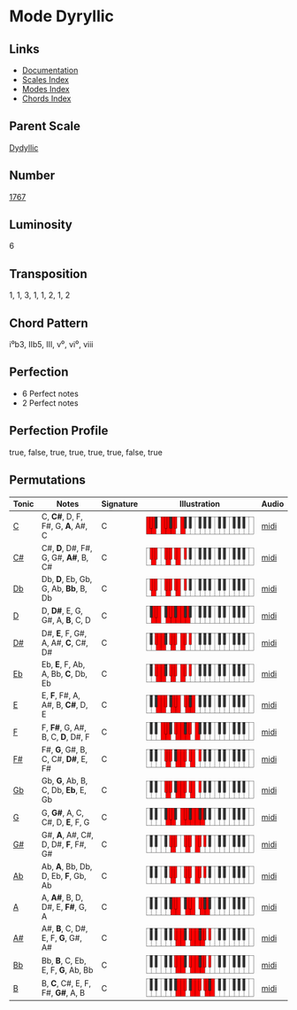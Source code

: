 # Mode Dyryllic

## Links

- [Documentation](README.md)
- [Scales Index](Scales.md)
- [Modes Index](Modes.md)
- [Chords Index](Chords.md)

## Parent Scale

[Dydyllic](ScaleDydyllic.md)

## Number

[1767](https://ianring.com/musictheory/scales/1767)

## Luminosity

6

## Transposition

1, 1, 3, 1, 1, 2, 1, 2

## Chord Pattern

i⁰b3, IIb5, III, v⁰, vi⁰, viii

## Perfection

- 6 Perfect notes
- 2 Perfect notes

## Perfection Profile

true, false, true, true, true, true, false, true

## Permutations

| Tonic | Notes | Signature | Illustration | Audio |
|-------|-------|-----------|--------------|-------|
| [C](ModeCNaturalDyryllic.md) | C, **C#**, D, F, F#, G, **A**, A#, C | C | ![CNaturalDyryllic](ModeCNaturalDyryllic.png) | [midi](https://github.com/edipermadi/music/blob/main/docs/ModeCNaturalDyryllic.mid?raw=true) |
| [C#](ModeCSharpDyryllic.md) | C#, **D**, D#, F#, G, G#, **A#**, B, C# | C | ![CSharpDyryllic](ModeCSharpDyryllic.png) | [midi](https://github.com/edipermadi/music/blob/main/docs/ModeCSharpDyryllic.mid?raw=true) |
| [Db](ModeDFlatDyryllic.md) | Db, **D**, Eb, Gb, G, Ab, **Bb**, B, Db | C | ![DFlatDyryllic](ModeDFlatDyryllic.png) | [midi](https://github.com/edipermadi/music/blob/main/docs/ModeDFlatDyryllic.mid?raw=true) |
| [D](ModeDNaturalDyryllic.md) | D, **D#**, E, G, G#, A, **B**, C, D | C | ![DNaturalDyryllic](ModeDNaturalDyryllic.png) | [midi](https://github.com/edipermadi/music/blob/main/docs/ModeDNaturalDyryllic.mid?raw=true) |
| [D#](ModeDSharpDyryllic.md) | D#, **E**, F, G#, A, A#, **C**, C#, D# | C | ![DSharpDyryllic](ModeDSharpDyryllic.png) | [midi](https://github.com/edipermadi/music/blob/main/docs/ModeDSharpDyryllic.mid?raw=true) |
| [Eb](ModeEFlatDyryllic.md) | Eb, **E**, F, Ab, A, Bb, **C**, Db, Eb | C | ![EFlatDyryllic](ModeEFlatDyryllic.png) | [midi](https://github.com/edipermadi/music/blob/main/docs/ModeEFlatDyryllic.mid?raw=true) |
| [E](ModeENaturalDyryllic.md) | E, **F**, F#, A, A#, B, **C#**, D, E | C | ![ENaturalDyryllic](ModeENaturalDyryllic.png) | [midi](https://github.com/edipermadi/music/blob/main/docs/ModeENaturalDyryllic.mid?raw=true) |
| [F](ModeFNaturalDyryllic.md) | F, **F#**, G, A#, B, C, **D**, D#, F | C | ![FNaturalDyryllic](ModeFNaturalDyryllic.png) | [midi](https://github.com/edipermadi/music/blob/main/docs/ModeFNaturalDyryllic.mid?raw=true) |
| [F#](ModeFSharpDyryllic.md) | F#, **G**, G#, B, C, C#, **D#**, E, F# | C | ![FSharpDyryllic](ModeFSharpDyryllic.png) | [midi](https://github.com/edipermadi/music/blob/main/docs/ModeFSharpDyryllic.mid?raw=true) |
| [Gb](ModeGFlatDyryllic.md) | Gb, **G**, Ab, B, C, Db, **Eb**, E, Gb | C | ![GFlatDyryllic](ModeGFlatDyryllic.png) | [midi](https://github.com/edipermadi/music/blob/main/docs/ModeGFlatDyryllic.mid?raw=true) |
| [G](ModeGNaturalDyryllic.md) | G, **G#**, A, C, C#, D, **E**, F, G | C | ![GNaturalDyryllic](ModeGNaturalDyryllic.png) | [midi](https://github.com/edipermadi/music/blob/main/docs/ModeGNaturalDyryllic.mid?raw=true) |
| [G#](ModeGSharpDyryllic.md) | G#, **A**, A#, C#, D, D#, **F**, F#, G# | C | ![GSharpDyryllic](ModeGSharpDyryllic.png) | [midi](https://github.com/edipermadi/music/blob/main/docs/ModeGSharpDyryllic.mid?raw=true) |
| [Ab](ModeAFlatDyryllic.md) | Ab, **A**, Bb, Db, D, Eb, **F**, Gb, Ab | C | ![AFlatDyryllic](ModeAFlatDyryllic.png) | [midi](https://github.com/edipermadi/music/blob/main/docs/ModeAFlatDyryllic.mid?raw=true) |
| [A](ModeANaturalDyryllic.md) | A, **A#**, B, D, D#, E, **F#**, G, A | C | ![ANaturalDyryllic](ModeANaturalDyryllic.png) | [midi](https://github.com/edipermadi/music/blob/main/docs/ModeANaturalDyryllic.mid?raw=true) |
| [A#](ModeASharpDyryllic.md) | A#, **B**, C, D#, E, F, **G**, G#, A# | C | ![ASharpDyryllic](ModeASharpDyryllic.png) | [midi](https://github.com/edipermadi/music/blob/main/docs/ModeASharpDyryllic.mid?raw=true) |
| [Bb](ModeBFlatDyryllic.md) | Bb, **B**, C, Eb, E, F, **G**, Ab, Bb | C | ![BFlatDyryllic](ModeBFlatDyryllic.png) | [midi](https://github.com/edipermadi/music/blob/main/docs/ModeBFlatDyryllic.mid?raw=true) |
| [B](ModeBNaturalDyryllic.md) | B, **C**, C#, E, F, F#, **G#**, A, B | C | ![BNaturalDyryllic](ModeBNaturalDyryllic.png) | [midi](https://github.com/edipermadi/music/blob/main/docs/ModeBNaturalDyryllic.mid?raw=true) |
